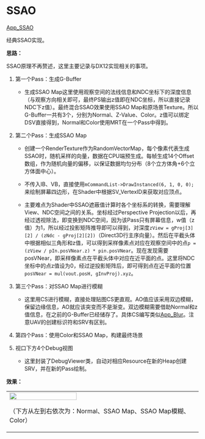 # SSAO  

[App_SSAO](./App_SSAO.cpp)  

经典SSAO实现。  

**思路：**    

SSAO原理不再赘述，这里主要记录与DX12实现相关的事项。  

1. 第一个Pass：生成G-Buffer  
  
   + 生成SSAO Map这里使用观察空间的法线信息和NDC坐标下的深度信息（与观察方向相关即可，最终PS输出z值即在NDC坐标，所以直接记录NDC下z值）。最终混合SSAO效果使用SSAO Map和原场景Texture。所以G-Buffer一共有3个，分别为Normal、Z-Value、Color。z值可以绑定DSV直接得到，Normal和Color使用MRT在一个Pass中得到。  
  
2. 第二个Pass：生成SSAO Map  
  
   + 创建一个RenderTexture作为RandomVectorMap，每个像素代表生成SSAO时，随机采样的向量，数据在CPU端预生成。每帧生成14个Offset数组，作为随机向量的偏移，以保证数据均匀分布（8个立方体角+6个立方体面中心）。  
   
   + 不传入IB、VB，直接使用`mCommandList->DrawInstanced(6, 1, 0, 0);`来绘制屏幕四边形，在Shader中根据SV_VertexID来获取对应顶点。  
   
   + 主要难点为Shader中SSAO遮蔽值计算时各个坐标系的转换，需要理解View、NDC空间之间的关系。坐标经过Perspective Projection以后，再经过透视除法，即变换到NDC空间，因为该Pass只有屏幕信息，w值（z值）为1，所以经过投影矩阵推导即可以得到，对深度`zView = gProj[3][2] / (zNdc - gProj[2][2])`（Direct3D行主序向量）。然后在平截头体中根据相似三角形和z值，可以得到采样像素点对应在观察空间中的点`p = (zView / pIn.posVNear.z) * pin.posVNear`。现在发现需要posVNear，即采样像素点在平截头体中对应在近平面的点。这里将NDC坐标中的点z值设为0，经过逆投影矩阵后，即可得到点在近平面的位置`posVNear = mul(vout.posH, gInvProj).xyz`。
  
3. 第三个Pass：对SSAO Map进行模糊  
  
   + 这里用CS进行模糊，直接处理贴图CS更直观。AO值应该采用双边模糊，保留边缘信息，AO就应该突变而不是渐变。双边模糊需要借助Normal和z值信息，在之前的G-Buffer已经储存了。具体CS编写类似[App_Blur](./Project1/App_Blur.cpp)。注意UAV的创建标识符和SRV有区别。  
  
4. 第四个Pass：使用Color和SSAO Map，构建最终场景  


5. 视口下方4个Debug视图  
  
   + 这里封装了DebugViewer类，自动对相应Resource在新的Heap创建SRV，并在新的Pass绘制。  


**效果：**  

<table><tr>
  <td><image src="https://user-images.githubusercontent.com/57032017/182311718-3f6a3d65-7b1b-41b5-bfd4-f1c1e4cb669c.png" width=60% height=60% border=0>
  <p>（下方从左到右依次为：Normal、SSAO Map、SSAO Map模糊、Color）</p></td>
</tr></table> 